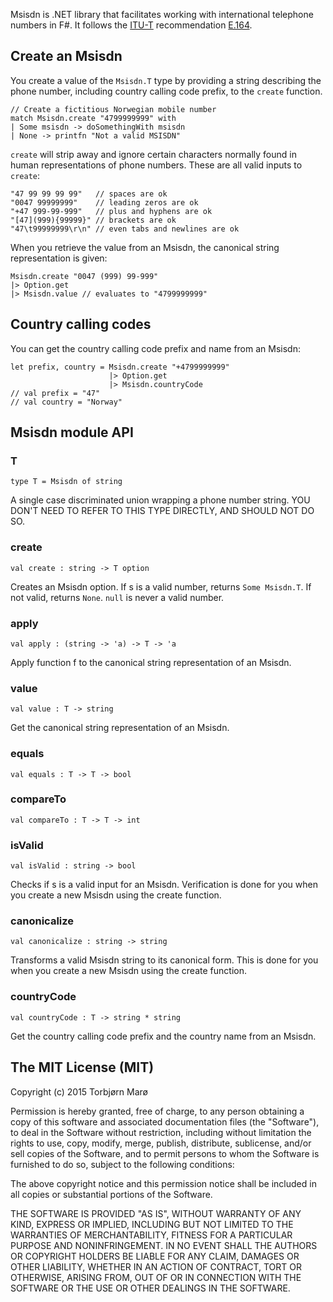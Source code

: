 Msisdn is .NET library that facilitates working with international telephone numbers in F#. It follows the [ITU-T](http://en.wikipedia.org/wiki/ITU-T) recommendation [E.164](http://en.wikipedia.org/wiki/E.164).

## Create an Msisdn

You create a value of the `Msisdn.T` type by providing a string describing the phone number, including country calling code prefix, to the `create` function.

	// Create a fictitious Norwegian mobile number
    match Msisdn.create "4799999999" with
    | Some msisdn -> doSomethingWith msisdn
    | None -> printfn "Not a valid MSISDN"

`create` will strip away and ignore certain characters normally found in human representations of phone numbers. These are all valid inputs to `create`:

    "47 99 99 99 99"   // spaces are ok
    "0047 99999999"    // leading zeros are ok
    "+47 999-99-999"   // plus and hyphens are ok
    "[47](999){99999}" // brackets are ok
    "47\t99999999\r\n" // even tabs and newlines are ok

When you retrieve the value from an Msisdn, the canonical string representation is given:

    Msisdn.create "0047 (999) 99-999"
    |> Option.get
    |> Msisdn.value // evaluates to "4799999999"

## Country calling codes

You can get the country calling code prefix and name from an Msisdn:


    let prefix, country = Msisdn.create "+4799999999"
                          |> Option.get
                          |> Msisdn.countryCode
    // val prefix = "47"
    // val country = "Norway"

## Msisdn module API

### T

	type T = Msisdn of string

A single case discriminated union wrapping a phone number string. YOU DON'T NEED TO REFER TO THIS TYPE DIRECTLY, AND SHOULD NOT DO SO.

### create

    val create : string -> T option

Creates an Msisdn option. If s is a valid number, returns `Some Msisdn.T`. If not valid, returns `None`. `null` is never a valid number.

### apply

    val apply : (string -> 'a) -> T -> 'a

Apply function f to the canonical string representation of an Msisdn.

### value

    val value : T -> string

Get the canonical string representation of an Msisdn.

### equals

    val equals : T -> T -> bool

### compareTo

    val compareTo : T -> T -> int

### isValid

    val isValid : string -> bool

Checks if s is a valid input for an Msisdn.
Verification is done for you when you create
a new Msisdn using the create function.

### canonicalize

    val canonicalize : string -> string

Transforms a valid Msisdn string to its canonical form.
This is done for you when you create a new Msisdn using
the create function.

### countryCode

    val countryCode : T -> string * string

Get the country calling code prefix and the country name
from an Msisdn.

## The MIT License (MIT)

Copyright (c) 2015 Torbjørn Marø

Permission is hereby granted, free of charge, to any person obtaining a copy
of this software and associated documentation files (the "Software"), to deal
in the Software without restriction, including without limitation the rights
to use, copy, modify, merge, publish, distribute, sublicense, and/or sell
copies of the Software, and to permit persons to whom the Software is
furnished to do so, subject to the following conditions:

The above copyright notice and this permission notice shall be included in
all copies or substantial portions of the Software.

THE SOFTWARE IS PROVIDED "AS IS", WITHOUT WARRANTY OF ANY KIND, EXPRESS OR
IMPLIED, INCLUDING BUT NOT LIMITED TO THE WARRANTIES OF MERCHANTABILITY,
FITNESS FOR A PARTICULAR PURPOSE AND NONINFRINGEMENT. IN NO EVENT SHALL THE
AUTHORS OR COPYRIGHT HOLDERS BE LIABLE FOR ANY CLAIM, DAMAGES OR OTHER
LIABILITY, WHETHER IN AN ACTION OF CONTRACT, TORT OR OTHERWISE, ARISING FROM,
OUT OF OR IN CONNECTION WITH THE SOFTWARE OR THE USE OR OTHER DEALINGS IN
THE SOFTWARE.